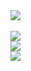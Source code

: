 
<a href="https://www.apple.com/macos">
  <img src="https://img.shields.io/badge/mac%20os-000000?style=for-the-badge&logo=macos&logoColor=F0F0F0" />
</a>

<br>
<br>
<a href="https://github.com/DannySeidel">
  <img src="https://github-readme-stats.vercel.app/api?username=DannySeidel&theme=dark&show_icons=true&count_private=true&hide_border=true&icon_color=008ae6" />
</a>

<br>
<a href="https://github.com/DannySeidel">
  <img src="https://github-readme-streak-stats.herokuapp.com/?user=DannySeidel&theme=dark&hide_border=true" />
</a>

<br>
<a href="https://github.com/DannySeidel?tab=repositories">
  <img src="https://github-readme-stats.vercel.app/api/top-langs/?username=DannySeidel&langs_count=6&theme=dark&layout=compact&hide_border=true" />
</a>
